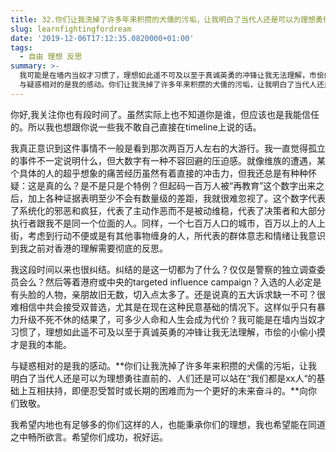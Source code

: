 ```yaml
---
title: 32.你们让我洗掉了许多年来积攒的犬儒的污垢，让我明白了当代人还是可以为理想勇往直前的。
slug: learnfightingfordream
date: '2019-12-06T17:12:35.0820000+01:00'
tags:
  - 自由 理想 反思
summary: >-
  我可能是在墙内当奴才习惯了，理想如此遥不可及以至于真诚英勇的冲锋让我无法理解，市侩的小偷小摸才是我的本能。
  与疑惑相对的是我的感动。你们让我洗掉了许多年来积攒的犬儒的污垢，让我明白了当代人还是可以为理想勇往直前的、人们还是可以站在“我们都是xx人“的基础上互相扶持，即便忍受暂时或长期的困难而为一个更好的未来奋斗的。向你们致敬。
---
```

你好,我关注你也有段时间了。虽然实际上也不知道你是谁，但应该也是我能信任的。所以我也想跟你说一些我不敢自己直接在timeline上说的话。

我真正意识到这件事情不一般是看到那次两百万人左右的大游行。我一直觉得孤立的事件不一定说明什么，但大数字有一种不容回避的压迫感。就像维族的遭遇，某个具体的人的超乎想象的痛苦经历虽然有着直接的冲击力，但我还总是有种种怀疑：这是真的么？是不是只是个特例？但起码一百万人被“再教育”这个数字出来之后，加上各种证据表明至少不会有数量级的差距，我就很难忽视了。这个数字代表了系统化的邪恶和疯狂，代表了主动作恶而不是被动维稳，代表了决策者和大部分执行者跟我不是同一个位面的人。同样，一个七百万人口的城市，百万以上的人上街，考虑到行动不便或是有其他事物缠身的人，所代表的群体意志和情绪让我意识到我之前对香港的理解需要彻底的反思。

我这段时间以来也很纠结。纠结的是这一切都为了什么？仅仅是警察的独立调查委员会么？然后等着港府或中央的targeted influence campaign？入选的人必定是有头脸的人物，亲朋故旧无数，切入点太多了。还是说真的五大诉求缺一不可？很难相信中共会接受双普选，尤其是在现在这种民意基础的情况下。这样似乎只有暴力升级不死不休的结果了，可多少人命和人生会成为代价？我可能是在墙内当奴才习惯了，理想如此遥不可及以至于真诚英勇的冲锋让我无法理解，市侩的小偷小摸才是我的本能。

与疑惑相对的是我的感动。**你们让我洗掉了许多年来积攒的犬儒的污垢，让我明白了当代人还是可以为理想勇往直前的、人们还是可以站在“我们都是xx人“的基础上互相扶持，即便忍受暂时或长期的困难而为一个更好的未来奋斗的。**向你们致敬。

我希望内地也有足够多的你们这样的人，也能秉承你们的理想，我也希望能在同道之中畅所欲言。希望你们成功，祝好运。
